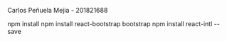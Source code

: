 Carlos Peñuela Mejia - 201821688

npm install
npm install react-bootstrap bootstrap
npm install react-intl --save